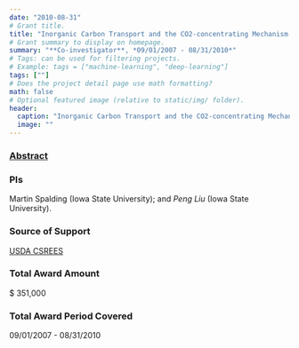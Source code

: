 ```yaml
---
date: "2010-08-31"
# Grant title.
title: "Inorganic Carbon Transport and the CO2-concentrating Mechanism of Chlamydomonas"
# Grant summary to display on homepage.
summary: "**Co-investigator**, *09/01/2007 - 08/31/2010*"
# Tags: can be used for filtering projects.
# Example: tags = ["machine-learning", "deep-learning"]
tags: [""]
# Does the project detail page use math formatting?
math: false
# Optional featured image (relative to static/img/ folder).
header:
  caption: "Inorganic Carbon Transport and the CO2-concentrating Mechanism of Chlamydomonas"
  image: ""
---
```


### [Abstract](https://reeis.usda.gov/web/crisprojectpages/0211405-inorganic-carbon-transport-and-the-co2-concentrating-mechanism-of-chlamydomonas.html)

### PIs
Martin Spalding (Iowa State University); and *Peng Liu* (Iowa State University).


### Source of Support
[USDA CSREES](https://www.usda.gov/)

### Total Award Amount
$ 351,000

### Total Award Period Covered
09/01/2007 - 08/31/2010

